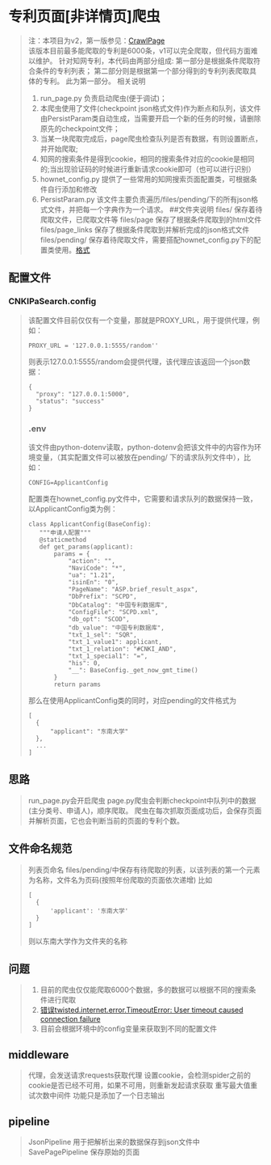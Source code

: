 # 专利页面[非详情页]爬虫
>注：本项目为v2，第一版参见：[CrawlPage](https://github.com/sky94520/CrawlPage)<br>
>该版本目前最多能爬取的专利是6000条，v1可以完全爬取，但代码方面难以维护。
>针对知网专利，本代码由两部分组成:
>第一部分是根据条件爬取符合条件的专利列表；
>第二部分则是根据第一个部分得到的专利列表爬取具体的专利。
>此为第一部分。
>相关说明<br>
>1. run_page.py 负责启动爬虫(便于调试)；
>2. 本爬虫使用了文件(checkpoint json格式文件)作为断点和队列，该文件由PersistParam类自动生成，当需要开启一个新的任务的时候，请删除原先的checkpoint文件；
>3. 当某一块爬取完成后，page爬虫检查队列是否有数据，有则设置断点，并开始爬取;
>4. 知网的搜索条件是得到cookie，相同的搜索条件对应的cookie是相同的;当出现验证码的时候进行重新请求cookie即可（也可以进行识别）
>5. hownet_config.py 提供了一些常用的知网搜索页面配置类，可根据条件自行添加和修改
>6. PersistParam.py 该文件主要负责遍历/files/pending/下的所有json格式文件，并把每一个字典作为一个请求。
>##文件夹说明
>files/ 保存着待爬取文件，已爬取文件等
>files/page 保存了根据条件爬取到的html文件
>files/page_links 保存了根据条件爬取到并解析完成的json格式文件
>files/pending/ 保存着待爬取文件，需要搭配hownet_config.py下的配置类使用。[格式](#env)
## 配置文件
### CNKIPaSearch.config
>该配置文件目前仅仅有一个变量，那就是PROXY_URL，用于提供代理，例如：
>```
>PROXY_URL = '127.0.0.1:5555/random''
>```
>则表示127.0.0.1:5555/random会提供代理，该代理应该返回一个json数据：
>```
>{
>   "proxy": "127.0.0.1:5000",
>   "status": "success"
>}
>```
>### .env
>该文件由python-dotenv读取，python-dotenv会把该文件中的内容作为环境变量，（其实配置文件可以被放在pending/ 下的请求队列文件中），比如：
>```
>CONFIG=ApplicantConfig
>```
>配置类在hownet_config.py文件中，它需要和请求队列的数据保持一致，以ApplicantConfig类为例：
>```
>class ApplicantConfig(BaseConfig):
>    """申请人配置"""
>    @staticmethod
>    def get_params(applicant):
>        params = {
>            "action": "",
>            "NaviCode": "*",
>            "ua": "1.21",
>            "isinEn": "0",
>            "PageName": "ASP.brief_result_aspx",
>            "DbPrefix": "SCPD",
>            "DbCatalog": "中国专利数据库",
>            "ConfigFile": "SCPD.xml",
>            "db_opt": "SCOD",
>            "db_value": "中国专利数据库",
>            "txt_1_sel": "SQR",
>            "txt_1_value1": applicant,
>            "txt_1_relation": "#CNKI_AND",
>            "txt_1_special1": "=",
>            "his": 0,
>            "__": BaseConfig._get_now_gmt_time()
>        }
>        return params
>```
>那么在使用ApplicantConfig类的同时，对应pending的文件格式为
>```
>[
>   {
>       "applicant": "东南大学"
>   },
>   ...
>]
>```
## 思路
>run_page.py会开启爬虫
>page.py爬虫会判断checkpoint中队列中的数据(主分类号、申请人)，顺序爬取。
>爬虫在每次抓取页面成功后，会保存页面并解析页面，它也会判断当前的页面的专利个数。
## 文件命名规范
>列表页命名 files/pending/中保存有待爬取的列表，以该列表的第一个元素为名称，文件名为页码(按照年份爬取的页面依次递增)
>比如
>```
>[
>   {
>       'applicant': '东南大学'
>   }
>]
>```
>则以东南大学作为文件夹的名称
## 问题
>1. 目前的爬虫仅仅能爬取6000个数据，多的数据可以根据不同的搜索条件进行爬取
>2. [错误twisted.internet.error.TimeoutError: User timeout caused connection failure](https://blog.csdn.net/xiongzaiabc/article/details/89840730)
>3. 目前会根据环境中的config变量来获取到不同的配置文件
## middleware
> 代理，会发送请求requests获取代理
> 设置cookie，会检测spider之前的cookie是否已经不可用，如果不可用，则重新发起请求获取
> 重写最大值重试次数中间件 功能只是添加了一个日志输出
## pipeline
> JsonPipeline 用于把解析出来的数据保存到json文件中<br>
> SavePagePipeline 保存原始的页面
